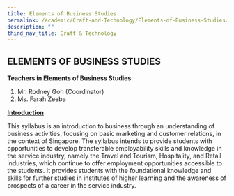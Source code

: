 ```yaml
---
title: Elements of Business Studies
permalink: /academic/Craft-and-Technology/Elements-of-Business-Studies/
description: ""
third_nav_title: Craft & Technology
---
```

## ELEMENTS OF BUSINESS STUDIES

**Teachers in Elements of Business Studies**

1.  Mr. Rodney Goh (Coordinator)
2.  Ms. Farah Zeeba

**<u>Introduction</u>**

This syllabus is an introduction to business through an understanding of business activities, focusing on basic marketing and customer relations, in the context of Singapore. The syllabus intends to provide students with opportunities to develop transferable employability skills and knowledge in the service industry, namely the Travel and Tourism, Hospitality, and Retail industries, which continue to offer employment opportunities accessible to the students. It provides students with the foundational knowledge and skills for further studies in institutes of higher learning and the awareness of prospects of a career in the service industry.

